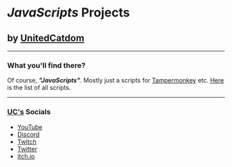# *JavaScripts* Projects
## by [UnitedCatdom](https://unitedcatdom.itch.io/)

---

### What you'll find there?
Of course, ***"JavaScripts"***.
Mostly just a scripts for [Tampermonkey](https://www.tampermonkey.net/) etc.
[Here](https://github.com/CuteBladeYT/JavaScripts/tree/projects) is the list of all scripts.

---

### [UC's](https://unitedcatdom.itch.io/) Socials
- [YouTube](https://www.youtube.com/channel/UCA3-ksO9eaTo-xYN07Ek7Ww)
- [Discord](https://discord.com/users/540104316103688193)
- [Twitch](https://www.twitch.tv/cuteblade_)
- [Twitter](https://twitter.com/blade_cute)
- [itch.io](https://unitedcatdom.itch.io/)
